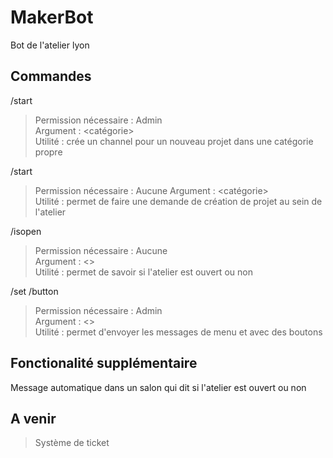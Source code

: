 # MakerBot
Bot de l'atelier lyon

## Commandes  

/start  
> Permission nécessaire : Admin  
> Argument : <nom> <description> <catégorie>  
> Utilité : crée un channel pour un nouveau projet dans une catégorie propre  
  
/start  
> Permission nécessaire : Aucune
> Argument : <nom> <description> <catégorie>  
> Utilité : permet de faire une demande de création de projet au sein de l'atelier  
  
/isopen  
> Permission nécessaire : Aucune  
> Argument : <>  
> Utilité : permet de savoir si l'atelier est ouvert ou non  
  
/set /button  
> Permission nécessaire : Admin  
> Argument : <>  
> Utilité : permet d'envoyer les messages de menu et avec des boutons  
  
## Fonctionalité supplémentaire  
  
Message automatique dans un salon qui dit si l'atelier est ouvert ou non  
  
## A venir  
  
> Système de ticket
